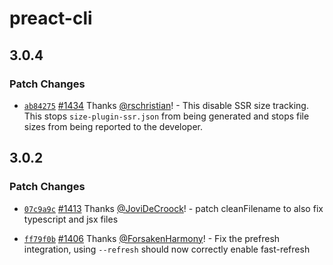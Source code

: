 # preact-cli

## 3.0.4

### Patch Changes

- [`ab84275`](https://github.com/preactjs/preact-cli/commit/ab84275c7d84c99a57085f9913d93069d461fb95) [#1434](https://github.com/preactjs/preact-cli/pull/1434) Thanks [@rschristian](https://github.com/rschristian)! - This disable SSR size tracking. This stops `size-plugin-ssr.json` from being generated and stops file sizes from being reported to the developer.

## 3.0.2

### Patch Changes

- [`07c9a9c`](https://github.com/preactjs/preact-cli/commit/07c9a9c87081d38ecb1729f57091f3984d454428) [#1413](https://github.com/preactjs/preact-cli/pull/1413) Thanks [@JoviDeCroock](https://github.com/JoviDeCroock)! - patch cleanFilename to also fix typescript and jsx files

* [`ff79f0b`](https://github.com/preactjs/preact-cli/commit/ff79f0b2f6f0f8877001d075947274306884cf89) [#1406](https://github.com/preactjs/preact-cli/pull/1406) Thanks [@ForsakenHarmony](https://github.com/ForsakenHarmony)! - Fix the prefresh integration, using `--refresh` should now correctly enable fast-refresh

